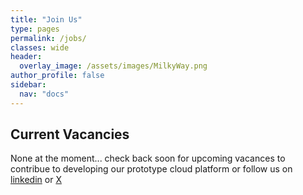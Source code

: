 ```yaml
---
title: "Join Us"
type: pages
permalink: /jobs/
classes: wide
header:
  overlay_image: /assets/images/MilkyWay.png
author_profile: false
sidebar: 
  nav: "docs"
---
```

## Current Vacancies 

 None at the moment... check back soon for upcoming vacances to contribue to developing our prototype cloud platform or follow us on [linkedin](https://www.linkedin.com/company/uk-ska-regional-centre-uksrc) or [X](https://twitter.com/UK_SKARC)
